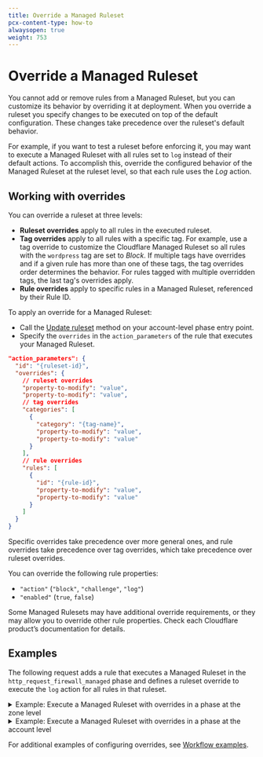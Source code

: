 ```yaml
---
title: Override a Managed Ruleset
pcx-content-type: how-to
alwaysopen: true
weight: 753
---
```


# Override a Managed Ruleset

You cannot add or remove rules from a Managed Ruleset, but you can customize its behavior by overriding it at deployment. When you override a ruleset you specify changes to be executed on top of the default configuration. These changes take precedence over the ruleset's default behavior.

For example, if you want to test a ruleset before enforcing it, you may want to execute a Managed Ruleset with all rules set to `log` instead of their default actions. To accomplish this, override the configured behavior of the Managed Ruleset at the ruleset level, so that each rule uses the *Log* action.

## Working with overrides

You can override a ruleset at three levels:

*   **Ruleset overrides** apply to all rules in the executed ruleset.
*   **Tag overrides** apply to all rules with a specific tag. For example, use a tag override to customize the Cloudflare Managed Ruleset so all rules with the `wordpress` tag are set to *Block*. If multiple tags have overrides and if a given rule has more than one of these tags, the tag overrides order determines the behavior. For rules tagged with multiple overridden tags, the last tag's overrides apply.
*   **Rule overrides** apply to specific rules in a Managed Ruleset, referenced by their Rule ID.

To apply an override for a Managed Ruleset:

*   Call the [Update ruleset](/ruleset-engine/rulesets-api/update/) method on your account-level phase entry point.
*   Specify the `overrides` in the `action_parameters` of the rule that executes your Managed Ruleset.

```json
"action_parameters": {
  "id": "{ruleset-id}",
  "overrides": {
    // ruleset overrides
    "property-to-modify": "value",
    "property-to-modify": "value",
    // tag overrides
    "categories": [
      {
        "category": "{tag-name}",
        "property-to-modify": "value",
        "property-to-modify": "value"
      }
    ],
    // rule overrides
    "rules": [
      {
        "id": "{rule-id}",
        "property-to-modify": "value",
        "property-to-modify": "value"
      }
    ]
  }
}
```

Specific overrides take precedence over more general ones, and rule overrides take precedence over tag overrides, which take precedence over ruleset overrides.

You can override the following rule properties:

*   `"action"` (`"block"`, `"challenge"`, `"log"`)
*   `"enabled"` (`true`, `false`)

<Aside type="note" header="Note">

Some Managed Rulesets may have additional override requirements, or they may allow you to override other rule properties. Check each Cloudflare product’s documentation for details.

</Aside>

## Examples

The following request adds a rule that executes a Managed Ruleset in the `http_request_firewall_managed` phase and defines a ruleset override to execute the `log` action for all rules in that ruleset.

<details>
<summary>Example: Execute a Managed Ruleset with overrides in a phase at the zone level</summary>
<div>

```json
curl -X PUT \
-H "X-Auth-Email: user@cloudflare.com" \
-H "X-Auth-Key: REDACTED" \
"https://api.cloudflare.com/client/v4/zones/{zone-id}/rulesets/phases/http_request_firewall_managed/entrypoint" \
-d '{
  "description": "Managed rule behavior set to log action",
  "rules": [
    {
      "action": "execute",
      "expression": "true",
      "action_parameters": {
        "id": "{managed-ruleset-id}",
        "overrides": {
          "action": "log",
          "enabled": true
        }
      }
    }
  ]
}'
```

</div>
</details>

<details>
<summary>Example: Execute a Managed Ruleset with overrides in a phase at the account level</summary>
<div>

```json
curl -X PUT \
-H "X-Auth-Email: user@cloudflare.com" \
-H "X-Auth-Key: REDACTED" \
"https://api.cloudflare.com/client/v4/accounts/{account-id}/rulesets/phases/http_request_firewall_managed/entrypoint" \
-d '{
  "description": "Managed rule behavior set to log action",
  "rules": [
    {
      "action": "execute",
      "expression": "cf.zone.name eq \"example.com\"",
      "action_parameters": {
        "id": "{managed-ruleset-id}",
        "overrides": {
          "action": "log",
          "enabled": true
        }
      }
    }
  ]
}'
```

</div>
</details>

For additional examples of configuring overrides, see [Workflow examples](/ruleset-engine/common-use-cases/).
